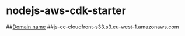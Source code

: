 # nodejs-aws-cdk-starter
##[Domain name](d1qg6ersmgr5de.cloudfront.net)
##js-cc-cloudfront-s33.s3.eu-west-1.amazonaws.com
